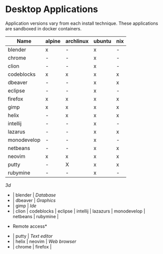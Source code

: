 # Desktop Applications

Application versions vary from each install technique. These applications are sandboxed in docker containers. 

|Name|alpine|archlinux|ubuntu|nix|
|----|---|---|---|---|
| blender | x | - | x | - |
| chrome | - | - | x | - |
| clion | - | - | x | - |
| codeblocks | x | x | x | x |
| dbeaver | - | - | x | x |
| eclipse | - | - | x | - |
| firefox | x | x | x | x |
| gimp | x | x | x | x |
| helix | - | x | x | x |
| intellij | - | - | x | - |
| lazarus | - | - | x | x |
| monodevelop | - | - | x | - |
| netbeans | - | - | x | x |
| neovim | x | x | x | x |
| putty | - | X | x | x |
| rubymine | - | - | x | - |

*3d*
- | blender |
*Database*
- | dbeaver |
*Graphics*
- | gimp |
*Ide*
- | clion | codeblocks | eclipse | intellij | lazazurs | monodevelop | netbeans | rubymine |
* Remote access*
- | putty |
*Text editor*
- | helix | neovim |
*Web browser*
- | chrome | firefox |